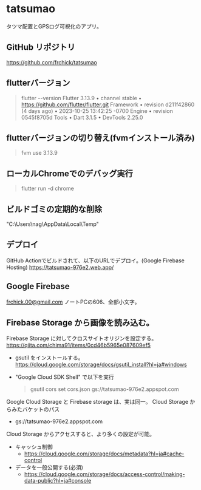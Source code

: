 # tatsumao

タツマ配置とGPSログ可視化のアプリ。

## GitHub リポジトリ

https://github.com/frchick/tatsumao

## flutterバージョン

> flutter --version
Flutter 3.13.9 • channel stable • https://github.com/flutter/flutter.git
Framework • revision d211f42860 (4 days ago) • 2023-10-25 13:42:25 -0700
Engine • revision 0545f8705d
Tools • Dart 3.1.5 • DevTools 2.25.0

## flutterバージョンの切り替え(fvmインストール済み)

> fvm use 3.13.9

## ローカルChromeでのデバッグ実行

> flutter run -d chrome

## ビルドゴミの定期的な削除

"C:\Users\nag\AppData\Local\Temp"

## デプロイ

GitHub Actionでビルドされて、以下のURLでデプロイ。(Google Firebase Hosting)
https://tatsumao-976e2.web.app/

## Google Firebase

frchick.00@gmail.com
ノートPCの606、全部小文字。


## Firebase Storage から画像を読み込む。

Firebase Storage に対してクロスサイトオリジンを設定する。
https://qiita.com/chima91/items/0cd46b5965e087609ef5

+ gsutil をインストールする。
  https://cloud.google.com/storage/docs/gsutil_install?hl=ja#windows

+ "Google Cloud SDK Shell" で以下を実行
  >gsutil cors set cors.json gs://tatsumao-976e2.appspot.com

Google Cloud Storage と Firebase storage は、実は同一。
Cloud Storage からみたバケットのパス
  + gs://tatsumao-976e2.appspot.com

Cloud Storage からアクセスすると、より多くの設定が可能。
  + キャッシュ制御
    + https://cloud.google.com/storage/docs/metadata?hl=ja#cache-control
  + データを一般公開する(必須)
    + https://cloud.google.com/storage/docs/access-control/making-data-public?hl=ja#console
